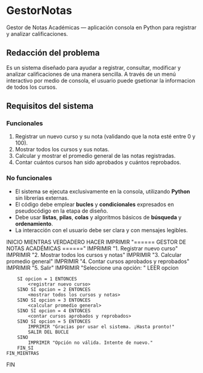 # GestorNotas
Gestor de Notas Académicas — aplicación consola en Python para registrar y analizar calificaciones.


## Redacción del problema
Es un sistema diseñado para ayudar a registrar, consultar, modificar y analizar calificaciones de una manera sencilla. A través de un menú interactivo por medio de consola, el usuario puede gsetionar la informacion
de todos los cursos.

## Requisitos del sistema

### Funcionales
1. Registrar un nuevo curso y su nota (validando que la nota esté entre 0 y 100).  
2. Mostrar todos los cursos y sus notas.  
3. Calcular y mostrar el promedio general de las notas registradas.  
4. Contar cuántos cursos han sido aprobados y cuántos reprobados.


### No funcionales
- El sistema se ejecuta exclusivamente en la consola, utilizando **Python** sin librerías externas.  
- El código debe emplear **bucles** y **condicionales** expresados en pseudocódigo en la etapa de diseño.  
- Debe usar **listas**, **pilas**, **colas** y algoritmos básicos de **búsqueda** y **ordenamiento**.  
- La interacción con el usuario debe ser clara y con mensajes legibles.  



INICIO
    MIENTRAS VERDADERO HACER
        IMPRIMIR "====== GESTOR DE NOTAS ACADÉMICAS ======"
        IMPRIMIR "1. Registrar nuevo curso"
        IMPRIMIR "2. Mostrar todos los cursos y notas"
        IMPRIMIR "3. Calcular promedio general"
        IMPRIMIR "4. Contar cursos aprobados y reprobados"
        IMPRIMIR "5. Salir"
        IMPRIMIR "Seleccione una opción: "
        LEER opcion

        SI opcion = 1 ENTONCES
            <registrar nuevo curso>
        SINO SI opcion = 2 ENTONCES
            <mostrar todos los cursos y notas>
        SINO SI opcion = 3 ENTONCES
            <calcular promedio general>
        SINO SI opcion = 4 ENTONCES
            <contar cursos aprobados y reprobados>
        SINO SI opcion = 5 ENTONCES
            IMPRIMIR "Gracias por usar el sistema. ¡Hasta pronto!"
            SALIR DEL BUCLE
        SINO
            IMPRIMIR "Opción no válida. Intente de nuevo."
        FIN_SI
    FIN_MIENTRAS
FIN
